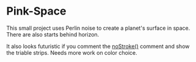 # Pink-Space

This small project uses Perlin noise to create a planet's surface in space. There are also starts behind horizon.

It also looks futuristic if you comment the [noStroke()](https://github.com/spencerstith/Pink-Space/blob/1e6a99a00fd0c315242e71482e2d040c33f539c9/Pink_Space.pde#L8) comment and show the triable strips.
Needs more work on color choice.
